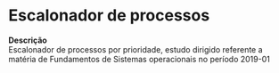 # Escalonador de processos


**Descrição**<br/>
Escalonador de processos por prioridade, estudo dirigido referente a matéria de Fundamentos de Sistemas operacionais no período 2019-01
